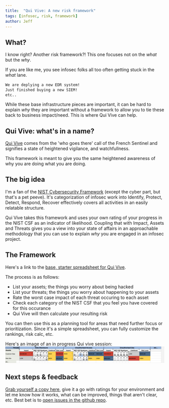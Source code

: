 ```yaml
---
title:  "Qui Vive: A new risk framework"
tags: [infosec, risk, framework]
author: Jeff
---
```

## What?
I know right? Another risk framework?! This one focuses not on the *what* but the *why*.

If you are like me, you see infosec folks all too often getting stuck in the *what* lane. 

```
We are deplying a new EDR system! 
Just finished buying a new SIEM!
etc..
```

While these base infrastructure pieces are important, it can be hard to explain *why* they are important without 
a framework to allow you to tie these back to business impact/need. This is where Qui Vive can help. 

## Qui Vive: what's in a name?
[Qui Vive](https://www.wordnik.com/words/qui%20vive) comes from the 'who goes there' call of the French Sentinel and signifies a state of heightened vigilance, and watchfullness.

This framework is meant to give you the same heightened awareness of why you are doing what you are doing.

## The big idea
I'm a fan of the [NIST Cybersecurity Framework](https://www.nist.gov/cyberframework) (except the cyber part, but that's a pet peeve). It's categorization of infosec work into Identify, Protect, Detect, Respond, Recover effectively covers all activities in an easily relatable structure.

Qui Vive takes this framework and uses your own rating of your progress in the NIST CSF as an indicator of likelihood. Coupling that with Impact, Assets and Threats gives you a view into your state of affairs in an approachable methodology that you can use to explain *why* you are engaged in an infosec project.

## The Framework
Here's a link to the [base, starter spreadsheet for Qui Vive](https://docs.google.com/spreadsheets/d/1jVFS6Uh6BTsGGc6yTFi1mQmCC8Vf0sQPfsu_9JpK7XE/edit?usp=sharing).

The process is as follows:

- List your assets; the things you worry about being hacked
- List your threats; the things you worry about happening to your assets
- Rate the worst case impact of each threat occuring to each asset
- Check each category of the NIST CSF that you feel you have covered for this occurance
- Qui Vive will then calculate your resulting risk

You can then use this as a planning tool for areas that need further focus or prioritization. Since it's a simple spreadsheet, you can fully customize the rankings, risk calc, etc.

Here's an image of an in progress Qui vive session: ![semi-complete Qui Vive](/assets/Qui-vive-sample.png)


## Next steps & feedback

[Grab yourself a copy here](https://docs.google.com/spreadsheets/d/1jVFS6Uh6BTsGGc6yTFi1mQmCC8Vf0sQPfsu_9JpK7XE/edit?usp=sharing), give it a go with ratings for your environment and let me know how it works, what can be improved, things that aren't clear, etc. Best bet is to [open issues in the github repo](https://github.com/jeffbryner/Qui-vive).
